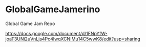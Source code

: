 # GlobalGameJamerino

Global Game Jam Repo

https://docs.google.com/document/d/1FNpYfW-joaT3UNi2uVnLjs4Pc4IwqXCNIMu14C5wwK8/edit?usp=sharing

